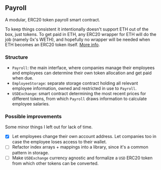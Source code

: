 ## Payroll

A modular, ERC20 token payroll smart contract.

To keep things consistent it intentionally doesn't support ETH out of the box, just tokens. To get paid in ETH, any ERC20 wrapper for ETH will do the job (namely 0x's WETH), and hopefully no wrapper will be needed when ETH becomes an ERC20 token itself. [More info](https://weth.io).

### Structure

- `Payroll`: the main interface, where companies manage their employees and employees can determine their own token allocation and get paid when due.
- `EmployeeStorage`: separate storage contract holding all relevant employee information, owned and restricted in use to `Payroll`.
- `USDExchange`: smart contract determining the most recent prices for different tokens, from which `Payroll` draws information to calculate employee salaries.

### Possible improvements

Some minor things I left out for lack of time.

- [x] Let employees change their own account address. Let companies too in case the employee loses access to their wallet.
- [ ] Refactor index arrays + mappings into a library, since it's a common pattern in storage.
- [ ] Make `USDExchange` currency agnostic and formalize a `USD` ERC20 token from which other tokens can be converted.
